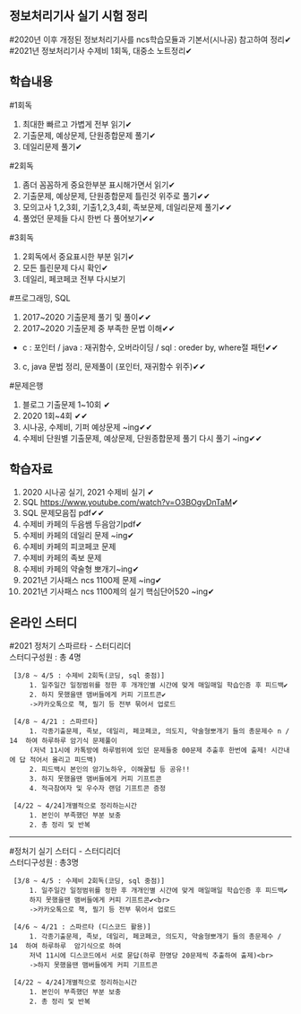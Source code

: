 ## 정보처리기사 실기 시험 정리
#2020년 이후 개정된 정보처리기사를 ncs학습모듈과 기본서(시나공) 참고하여 정리✔<br>
#2021년 정보처리기사 수제비 1회독, 대중소 노트정리✔

## 학습내용
#1회독
1. 최대한 빠르고 가볍게 전부 읽기✔
2. 기출문제, 예상문제, 단원종합문제 풀기✔
3. 데일리문제 풀기✔

#2회독
1. 좀더 꼼꼼하게 중요한부분 표시해가면서 읽기✔
2. 기출문제, 예상문제, 단원종합문제 틀린것 위주로 풀기✔✔
3. 모의고사 1,2,3회, 기출1,2,3,4회, 족보문제, 데일리문제 풀기✔✔
4. 풀었던 문제들 다시 한번 다 풀어보기✔✔

#3회독
1. 2회독에서 중요표시한 부분 읽기✔
2. 모든 틀린문제 다시 확인✔
3. 데일리, 페코페코 전부 다시보기

#프로그래밍, SQL
1. 2017~2020 기출문제 풀기 및 풀이✔✔
2. 2017~2020 기출문제 중 부족한 문법 이해✔✔
 - c : 포인터 / java : 재귀함수, 오버라이딩 / sql : oreder by, where절 패턴✔✔
3. c, java 문법 정리, 문제풀이 (포인터, 재귀함수 위주)✔✔

#문제은행
1. 블로그 기출문제 1~10회 ✔
2. 2020 1회~4회 ✔✔
3. 시나공, 수제비, 기퍼 예상문제 ~ing✔✔
4. 수제비 단원별 기출문제, 예상문제, 단원종합문제 풀기 다시 풀기 ~ing✔✔

## 학습자료
1. 2020 시나공 실기, 2021 수제비 실기 ✔
2. SQL <https://www.youtube.com/watch?v=O3BOgvDnTaM>✔
3. SQL 문제모음집 pdf✔✔
3. 수제비 카페의 두음쌤 두음암기pdf✔
4. 수제비 카페의 데일리 문제 ~ing✔
5. 수제비 카페의 피코페코 문제
6. 수제비 카페의 족보 문제
7. 수제비 카페의 약술형 뽀개기~ing✔
8. 2021년 기사패스 ncs 1100제 문제 ~ing✔
9. 2021년 기사패스 ncs 1100제의 실기 핵심단어520 ~ing✔

## 온라인 스터디
#2021 정처기 스파르타 - 스터디리더<br>
스터디구성원 : 총 4명<br>
     
     [3/8 ~ 4/5 : 수제비 2회독(코딩, sql 중점)]
         1. 일주일간 일정범위를 정한 후 개개인별 시간에 맞게 매일매일 학습인증 후 피드백✔
         2. 하지 못했을땐 맴버들에게 커피 기프트콘✔
         ->카카오톡으로 책, 필기 등 전부 묶어서 업로드

     [4/8 ~ 4/21 : 스파르타]
         1. 각종기출문제, 족보, 데일리, 페코페코, 의도지, 약술형뽀개기 들의 총문제수 n / 14  하여 하루하루 암기식 문제풀이
         (저녁 11시에 카톡방에 하루범위에 있던 문제들중 00문제 추출후 한번에 출제! 시간내에 답 적어서 올리고 피드백)
         2. 피드백시 본인의 암기노하우, 이해꿀팁 등 공유!!
         3. 하지 못했을땐 맴버들에게 커피 기프트콘
         4. 적극참여자 및 우수자 랜덤 기프트콘 증정

     [4/22 ~ 4/24]개별적으로 정리하는시간
         1. 본인이 부족했던 부분 보충
         2. 총 정리 및 반복
<hr>
#정처기 실기 스터디 - 스터디리더<br>
스터디구성원 : 총3명<br>
     
     [3/8 ~ 4/5 : 수제비 2회독(코딩, sql 중점)]
         1. 일주일간 일정범위를 정한 후 개개인별 시간에 맞게 매일매일 학습인증 후 피드백✔
         하지 못했을땐 맴버들에게 커피 기프트콘✔<br>
         ->카카오톡으로 책, 필기 등 전부 묶어서 업로드

     [4/6 ~ 4/21 : 스파르타 (디스코드 활용)]
         1. 각종기출문제, 족보, 데일리, 페코페코, 의도지, 약술형뽀개기 들의 총문제수 / 14  하여 하루하루  암기식으로 하여
         저녁 11시에 디스코드에서 서로 묻답(하루 한명당 20문제씩 추출하여 출제)<br>
         ->하지 못했을땐 맴버들에게 커피 기프트콘

     [4/22 ~ 4/24]개별적으로 정리하는시간
         1. 본인이 부족했던 부분 보충
         2. 총 정리 및 반복
